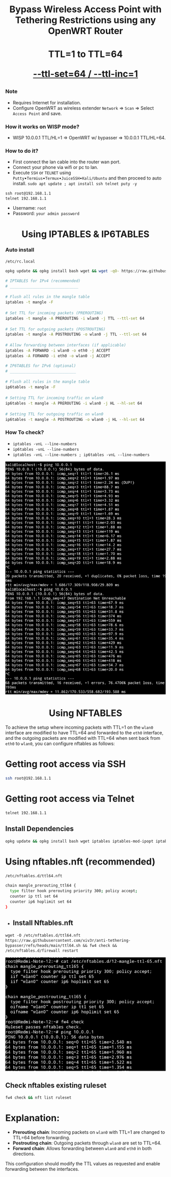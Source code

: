 <h1 align="center"> Bypass Wireless Access Point with Tethering Restrictions using any OpenWRT Router 

<h1 align="center">
  TTL=1 to TTL=64
  
  [--ttl-set=64 / --ttl-inc=1](https://www.linuxtopia.org/Linux_Firewall_iptables/x4799.html)
 
</h1>

### Note
   * Requires Internet for installation.
   * Configure OpenWRT as wireless extender `Network` => `Scan` => Select `Access Point` and save.

### How it works on WISP mode?
   * WISP 10.0.0.1 TTL/HL=1 => OpenWRT w/ bypasser => 10.0.0.1 TTL/HL=64.
   
### How to do it?
   - First connect the lan cable into the router wan port.
   - Connect your phone via wifi or pc to lan.
   - Execute `SSH` or `TELNET` using `Putty`•`Termius`•`Termux`•`JuiceSSH`•`Kali/Ubuntu` and then proceed to auto install.
    `sudo apt update ; apt install ssh telnet puty -y`

    ssh root@192.168.1.1  
    telnet 192.168.1.1
  
   * Username: `root`
   * Password: `your admin password`

<h1 align="center"> Using IPTABLES & IP6TABLES </h1>
     
### Auto install
`/etc/rc.local`
```sh
opkg update && opkg install bash wget && wget -qO- https://raw.githubusercontent.com/xiv3r/anti-tethering-bypasser/refs/heads/main/iptables.sh | bash
```
```sh
# IPTABLES for IPv4 (recommended)
# ______________________________

# Flush all rules in the mangle table
iptables -t mangle -F

# Set TTL for incoming packets (PREROUTING)
iptables -t mangle -A PREROUTING -i wlan0 -j TTL --ttl-set 64

# Set TTL for outgoing packets (POSTROUTING)
iptables -t mangle -A POSTROUTING -o wlan0 -j TTL --ttl-set 64

# Allow forwarding between interfaces (if applicable)
iptables -A FORWARD -i wlan0 -o eth0 -j ACCEPT
iptables -A FORWARD -i eth0 -o wlan0 -j ACCEPT
```
```sh
# IP6TABLES for IPv6 (optional)
# _____________________________

# Flush all rules in the mangle table
ip6tables -t mangle -F

# Setting TTL for incoming traffic on wlan0
ip6tables -t mangle -A PREROUTING -i wlan0 -j HL --hl-set 64

# Setting TTL for outgoing traffic on wlan0
ip6tables -t mangle -A POSTROUTING -o wlan0 -j HL --hl-set 64
```

### How To check?
   
   * `iptables -vnL --line-numbers`
   * `ip6tables -vnL --line-numbers`
   * `iptables -vnL --line-numbers ; ip6tables -vnL --line-numbers`
     
<img src="https://github.com/xiv3r/anti-tethering-bypasser/blob/main/Without TTL %26 With TTL.png">

<h1 align="center "> Using NFTABLES </h1>

To achieve the setup where incoming packets with TTL=1 on the `wlan0` interface are modified to have TTL=64 and forwarded to the `eth0` interface, and the outgoing packets are modified with TTL=64 when sent back from `eth0` to `wlan0`, you can configure nftables as follows:

# Getting root access via SSH
```sh
ssh root@192.168.1.1
```
# Getting root access via Telnet
```sh
telnet 192.168.1.1
```

## Install Dependencies 
```sh
opkg update && opkg install bash wget iptables iptables-mod-ipopt iptables-zz-legacy ip6tables ip6tables-zz-legacy nftables
```

# Using nftables.nft (recommended)
`/etc/nftables.d/ttl64.nft`
```sh
chain mangle_prerouting_ttl64 {
  type filter hook prerouting priority 300; policy accept;
  counter ip ttl set 64
  counter ip6 hoplimit set 64
}
```
- ## Install Nftables.nft
```
wget -O /etc/nftables.d/ttl64.nft https://raw.githubusercontent.com/xiv3r/anti-tethering-bypasser/refs/heads/main/ttl64.sh && fw4 check && /etc/nftables.d/firewall restart
```
<img src="https://github.com/xiv3r/anti-tethering-bypasser/blob/main/Nftables.nft.png">

## Check nftables existing ruleset
```sh
fw4 check && nft list ruleset
```
# Explanation:
- **Prerouting chain**: Incoming packets on `wlan0` with TTL=1 are changed to TTL=64 before forwarding.
- **Postrouting chain**: Outgoing packets through `wlan0` are set to TTL=64.
- **Forward chain**: Allows forwarding between `wlan0` and `eth0` in both directions.

This configuration should modify the TTL values as requested and enable forwarding between the interfaces.
